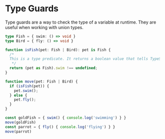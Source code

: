 # Type Guards

Type guards are a way to check the type of a variable at runtime. They are useful when working with union types.

```ts {monaco-run}
type Fish = { swim: () => void }
type Bird = { fly: () => void }

function isFish(pet: Fish | Bird): pet is Fish {
  /*
  This is a type predicate. It returns a boolean value that tells TypeScript whether the pet is a Fish or not.It's rusable and can be used in other functions and recommended over using "in" operator.
   */
  return (pet as Fish).swim !== undefined;
}

function move(pet: Fish | Bird) {
  if (isFish(pet)) {
    pet.swim();
  } else {
    pet.fly();
  }
}

const goldFish = { swim() { console.log('swimming') } }
move(goldFish)
const parrot = { fly() { console.log('flying') } }
move(parrot)
```